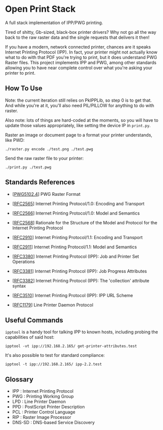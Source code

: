 # Open Print Stack

A full stack implementation of IPP/PWG printing.

Tired of shitty, Gb-sized, black-box printer drivers?
Why not go all the way back to the raw raster data and the single requests that
delivers it then!

If you have a modern, network connected printer, chances are it speaks Internet
Printing Protocol (IPP).
In fact, your printer might not actually know what to do with that PDF you're
trying to print, but it does understand PWG Raster files.
This project implements IPP and PWG, among other standards allowing you to have
near complete control over what you're asking your printer to print.


## How To Use

Note: the current iteration still relies on PkIPPLib, so step 0 is to get that.
And while you're at it, you'll also need PIL/PILLOW for anything to do with
raster.

Also note: lots of things are hard-coded at the moments, so you will have to
update those values appropriately, like setting the device IP in `print.py`.

Raster an image or document page to a format your printer understands, like PWD:

    ./raster.py encode ./test.png ./test.pwg

Send the raw raster file to your printer:

    ./print.py ./test.pwg


## Standards References

- [[PWG5102.4](https://ftp.pwg.org/pub/pwg/candidates/cs-ippraster10-20120420-5102.4.pdf)]
    PWG Raster Format

- [[RFC2565](https://tools.ietf.org/html/rfc2565)]
    Internet Printing Protocol/1.0: Encoding and Transport

- [[RFC2566](https://tools.ietf.org/html/rfc2566)]
    Internet Printing Protocol/1.0: Model and Semantics

- [[RFC2568](https://tools.ietf.org/html/rfc2568)]
    Rationale for the Structure of the Model and Protocol for the Internet
    Printing Protocol

- [[RFC2910](https://tools.ietf.org/html/rfc2910)]
    Internet Printing Protocol/1.1: Encoding and Transport

- [[RFC2911](https://tools.ietf.org/html/rfc2911)]
    Internet Printing Protocol/1.1: Model and Semantics

- [[RFC3380](https://tools.ietf.org/html/rfc3380)]
    Internet Printing Protocol (IPP): Job and Printer Set Operations

- [[RFC3381](https://tools.ietf.org/html/RFC3381)]
    Internet Printing Protocol (IPP): Job Progress Attributes

- [[RFC3382](https://tools.ietf.org/html/RFC3382)]
    Internet Printing Protocol (IPP): The 'collection' attribute syntax

- [[RFC3510](https://tools.ietf.org/html/RFC3510)]
    Internet Printing Protocol (IPP): IPP URL Scheme

- [[RFC1179](https://tools.ietf.org/html/rfc1179)]
    Line Printer Daemon Protocol


## Useful Commands

`ipptool` is a handy tool for talking IPP to known hosts, including probing the
capabilities of said host:

    ipptool -vt ipp://192.168.2.165/ get-printer-attributes.test

It's also possible to test for standard compliance:

    ipptool -t ipp://192.168.2.165/ ipp-2.2.test


## Glossary

- IPP : Internet Printing Protocol
- PWG : Printing Working Group
- LPD : Line Printer Daemon
- PPD : PostScript Printer Description
- PCL : Printer Control Language
- RIP : Raster Image Processor
- DNS-SD : DNS-based Service Discovery
